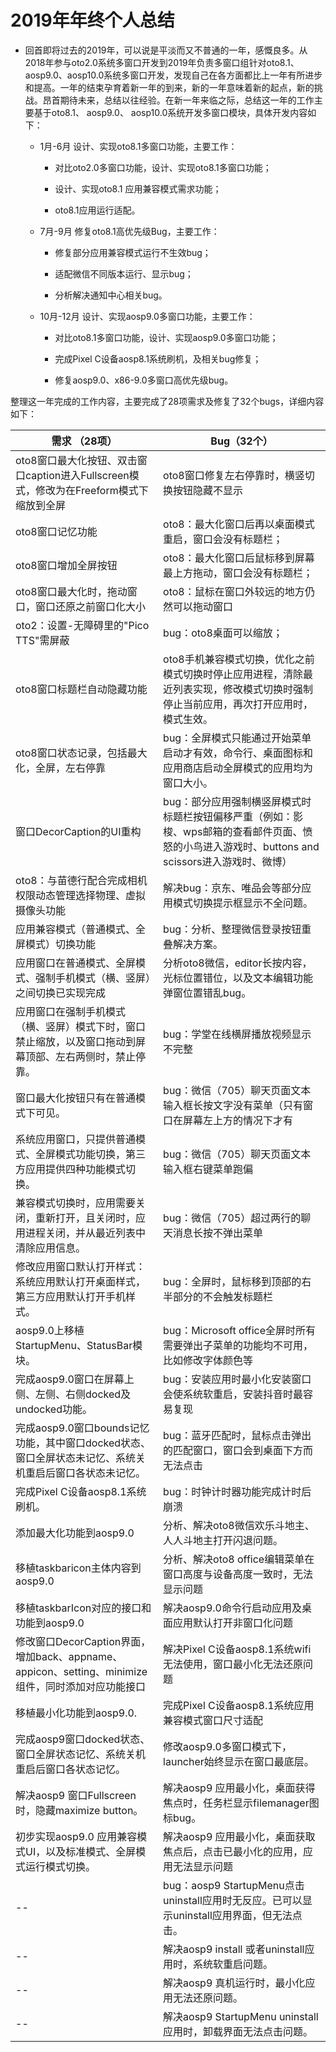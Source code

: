 # 2019年年终个人总结

  - 回首即将过去的2019年，可以说是平淡而又不普通的一年，感慨良多。从2018年参与oto2.0系统多窗口开发到2019年负责多窗口组针对oto8.1、aosp9.0、aosp10.0系统多窗口开发，发现自己在各方面都比上一年有所进步和提高。一年的结束孕育着新一年的到来，新的一年意味着新的起点，新的挑战。昂首期待未来，总结以往经验。在新一年来临之际，总结这一年的工作主要基于oto8.1、 aosp9.0、 aosp10.0系统开发多窗口模块，具体开发内容如下：

    - 1月-6月 设计、实现oto8.1多窗口功能，主要工作：
  
      - 对比oto2.0多窗口功能，设计、实现oto8.1多窗口功能；
  
      - 设计、实现oto8.1 应用兼容模式需求功能；
  
      - oto8.1应用运行适配。
  
    - 7月-9月 修复oto8.1高优先级Bug，主要工作：
  
      - 修复部分应用兼容模式运行不生效bug；
  
      - 适配微信不同版本运行、显示bug；
  
      - 分析解决通知中心相关bug。
  
    - 10月-12月 设计、实现aosp9.0多窗口功能，主要工作：
  
      - 对比oto8.1多窗口功能，设计、实现aosp9.0多窗口功能；
  
      - 完成Pixel C设备aosp8.1系统刷机，及相关bug修复；
  
      - 修复aosp9.0、x86-9.0多窗口高优先级bug。

整理这一年完成的工作内容，主要完成了28项需求及修复了32个bugs，详细内容如下：

|需求 （28项）|Bug（32个）|
--|--
oto8窗口最大化按钮、双击窗口caption进入Fullscreen模式，修改为在Freeform模式下缩放到全屏|oto8窗口修复左右停靠时，横竖切换按钮隐藏不显示
oto8窗口记忆功能|oto8：最大化窗口后再以桌面模式重启，窗口会没有标题栏；
oto8窗口增加全屏按钮|oto8：最大化窗口后鼠标移到屏幕最上方拖动，窗口会没有标题栏；
oto8窗口最大化时，拖动窗口，窗口还原之前窗口化大小|oto8：鼠标在窗口外较远的地方仍然可以拖动窗口
oto2：设置-无障碍里的"Pico TTS"需屏蔽|bug：oto8桌面可以缩放；
oto8窗口标题栏自动隐藏功能|oto8手机兼容模式切换，优化之前模式切换时停止应用进程，清除最近列表实现，修改模式切换时强制停止当前应用，再次打开应用时，模式生效。
oto8窗口状态记录，包括最大化，全屏，左右停靠|bug：全屏模式只能通过开始菜单启动才有效，命令行、桌面图标和应用商店启动全屏模式的应用均为窗口大小。
窗口DecorCaption的UI重构|bug：部分应用强制横竖屏模式时标题栏按钮偏移严重（例如：影梭、wps邮箱的查看邮件页面、愤怒的小鸟进入游戏时、buttons and scissors进入游戏时、微博）
oto8：与苗德行配合完成相机权限动态管理选择物理、虚拟摄像头功能|解决bug：京东、唯品会等部分应用模式切换提示框显示不全问题。
应用兼容模式（普通模式、全屏模式）切换功能|bug：分析、整理微信登录按钮重叠解决方案。
应用窗口在普通模式、全屏模式、强制手机模式（横、竖屏）之间切换已实现完成|分析oto8微信，editor长按内容，光标位置错位，以及文本编辑功能弹窗位置错乱bug。
应用窗口在强制手机模式（横、竖屏）模式下时，窗口禁止缩放，以及窗口拖动到屏幕顶部、左右两侧时，禁止停靠。|bug：学堂在线横屏播放视频显示不完整
窗口最大化按钮只有在普通模式下可见。|bug：微信（705）聊天页面文本输入框长按文字没有菜单（只有窗口在屏幕左上方的情况下才有
系统应用窗口，只提供普通模式、全屏模式功能切换，第三方应用提供四种功能模式切换。|bug：微信（705）聊天页面文本输入框右键菜单跑偏
兼容模式切换时，应用需要关闭，重新打开，且关闭时，应用进程关闭，并从最近列表中清除应用信息。|bug：微信（705）超过两行的聊天消息长按不弹出菜单
修改应用窗口默认打开样式：系统应用默认打开桌面样式，第三方应用默认打开手机样式。|bug：全屏时，鼠标移到顶部的右半部分的不会触发标题栏
aosp9.0上移植StartupMenu、StatusBar模块。|bug：Microsoft office全屏时所有需要弹出子菜单的功能均不可用，比如修改字体颜色等
完成aosp9.0窗口在屏幕上侧、左侧、右侧docked及undocked功能。|bug：安装应用时最小化安装窗口会使系统软重启，安装抖音时最容易复现
完成aosp9.0窗口bounds记忆功能，其中窗口docked状态、窗口全屏状态未记忆、系统关机重启后窗口各状态未记忆。|bug：蓝牙匹配时，鼠标点击弹出的匹配窗口，窗口会到桌面下方而无法点击
完成Pixel C设备aosp8.1系统刷机。|bug：时钟计时器功能完成计时后崩溃
添加最大化功能到aosp9.0|分析、解决oto8微信欢乐斗地主、人人斗地主打开闪退问题。
移植taskbaricon主体内容到aosp9.0|分析、解决oto8 office编辑菜单在窗口高度与设备高度一致时，无法显示问题
移植taskbarIcon对应的接口和功能到aosp9.0|解决aosp9.0命令行启动应用及桌面应用默认打开非窗口化问题
修改窗口DecorCaption界面，增加back、appname、appicon、setting、minimize组件，同时添加对应功能接口|解决Pixel C设备aosp8.1系统wifi无法使用，窗口最小化无法还原问题
移植最小化功能到aosp9.0.|完成Pixel C设备aosp8.1系统应用兼容模式窗口尺寸适配
完成aosp9窗口docked状态、窗口全屏状态记忆、系统关机重启后窗口各状态记忆。|修改aosp9.0多窗口模式下，launcher始终显示在窗口最底层。
解决aosp9 窗口Fullscreen时，隐藏maximize button。|解决aosp9 应用最小化，桌面获得焦点时，任务栏显示filemanager图标bug。
初步实现aosp9.0 应用兼容模式UI，以及标准模式、全屏模式运行模式切换。|解决aosp9 应用最小化，桌面获取焦点后，点击已最小化的应用，应用无法显示问题
--|bug：aosp9 StartupMenu点击uninstall应用时无反应。已可以显示uninstall应用界面，但无法点击。
--|解决aosp9 install 或者uninstall应用时，系统软重启问题。
--|解决aosp9 真机运行时，最小化应用无法还原问题。 
--|解决aosp9 StartupMenu uninstall应用时，卸载界面无法点击问题。


  
  
  
